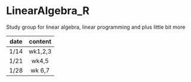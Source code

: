 # LinearAlgebra_R
Study group for linear algebra, linear programming and plus little bit more

|date | content|
|:---:|:---:|
|1/14 | wk1,2,3|
|1/21| wk4,5|
|1/28| wk 6,7|
